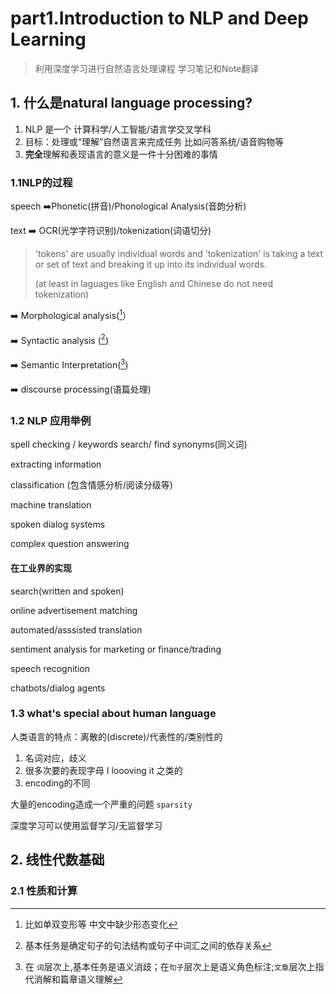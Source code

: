 # part1.Introduction to NLP and Deep Learning

>  利用深度学习进行自然语言处理课程 学习笔记和Note翻译

##  1. 什么是natural language processing?

1. NLP 是一个 计算科学/人工智能/语言学交叉学科
2. 目标：处理或“理解”自然语言来完成任务 比如问答系统/语音购物等
3. **完全**理解和表现语言的意义是一件十分困难的事情

### 1.1NLP的过程

speech :arrow_right:Phonetic(拼音)/Phonological Analysis(音韵分析)

text :arrow_right: OCR(光学字符识别)/tokenization(词语切分)

>  'tokens' are usually individual words and 'tokenization' is taking a text or set of text and breaking it up into its individual words.
>
>  (at least in laguages like English and Chinese do not need tokenization)

:arrow_right: Morphological analysis([^形态分析]）

[^形态分析]: 比如单双变形等 中文中缺少形态变化

:arrow_right: Syntactic analysis ([^句法分析])

[^句法分析]: 基本任务是确定句子的句法结构或句子中词汇之间的依存关系

 :arrow_right: Semantic Interpretation([^语义分析])

[^语义分析]: 在 `词`层次上,基本任务是语义消歧；在`句子`层次上是语义角色标注;`文章`层次上指代消解和篇章语义理解

:arrow_right: discourse processing(语篇处理)

### 1.2 NLP 应用举例

spell checking / keywords search/ find synonyms(同义词)

extracting information 

classification (包含情感分析/阅读分级等)

machine translation

spoken dialog systems

complex question answering

#### 在工业界的实现

search(written and spoken)

online advertisement matching

automated/asssisted translation

sentiment analysis for marketing or finance/trading

speech recognition

chatbots/dialog agents

### 1.3 what's special about human language

人类语言的特点：离散的(discrete)/代表性的/类别性的

1. 名词对应，歧义
2. 很多次要的表现字母 I loooving it 之类的
3. encoding的不同

大量的encoding造成一个严重的问题 `sparsity`

深度学习可以使用监督学习/无监督学习

## 2. 线性代数基础

### 2.1 性质和计算